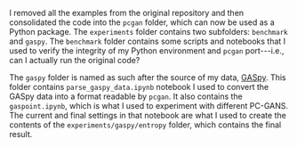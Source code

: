 I removed all the examples from the original repository and then consolidated
the code into the `pcgan` folder, which can now be used as a Python package.
The `experiments` folder contains two subfolders:  `benchmark` and `gaspy`. The
`benchmark` folder contains some scripts and notebooks that I used to verify
the integrity of my Python environment and `pcgan` port---i.e., can I actually
run the original code?

The `gaspy` folder is named as such after the source of my data,
[GASpy](https://github.com/ulissigroup/GASpy). This folder contains
`parse_gaspy_data.ipynb` notebook I used to convert the GASpy data into a
format readable by `pcgan`. It also contains the `gaspoint.ipynb`, which is
what I used to experiment with different PC-GANS. The current and final
settings in that notebook are what I used to create the contents of the
`experiments/gaspy/entropy` folder, which contains the final result.

